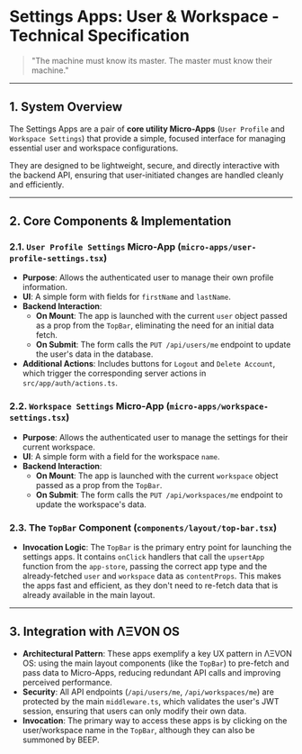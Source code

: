 # Settings Apps: User & Workspace - Technical Specification

> "The machine must know its master. The master must know their machine."

---

## 1. System Overview

The Settings Apps are a pair of **core utility Micro-Apps** (`User Profile` and `Workspace Settings`) that provide a simple, focused interface for managing essential user and workspace configurations.

They are designed to be lightweight, secure, and directly interactive with the backend API, ensuring that user-initiated changes are handled cleanly and efficiently.

---

## 2. Core Components & Implementation

### 2.1. `User Profile Settings` Micro-App (`micro-apps/user-profile-settings.tsx`)
- **Purpose**: Allows the authenticated user to manage their own profile information.
- **UI**: A simple form with fields for `firstName` and `lastName`.
- **Backend Interaction**:
  - **On Mount**: The app is launched with the current `user` object passed as a prop from the `TopBar`, eliminating the need for an initial data fetch.
  - **On Submit**: The form calls the `PUT /api/users/me` endpoint to update the user's data in the database.
- **Additional Actions**: Includes buttons for `Logout` and `Delete Account`, which trigger the corresponding server actions in `src/app/auth/actions.ts`.

### 2.2. `Workspace Settings` Micro-App (`micro-apps/workspace-settings.tsx`)
- **Purpose**: Allows the authenticated user to manage the settings for their current workspace.
- **UI**: A simple form with a field for the workspace `name`.
- **Backend Interaction**:
  - **On Mount**: The app is launched with the current `workspace` object passed as a prop from the `TopBar`.
  - **On Submit**: The form calls the `PUT /api/workspaces/me` endpoint to update the workspace's data.

### 2.3. The `TopBar` Component (`components/layout/top-bar.tsx`)
- **Invocation Logic**: The `TopBar` is the primary entry point for launching the settings apps. It contains `onClick` handlers that call the `upsertApp` function from the `app-store`, passing the correct app type and the already-fetched `user` and `workspace` data as `contentProps`. This makes the apps fast and efficient, as they don't need to re-fetch data that is already available in the main layout.

---

## 3. Integration with ΛΞVON OS

- **Architectural Pattern**: These apps exemplify a key UX pattern in ΛΞVON OS: using the main layout components (like the `TopBar`) to pre-fetch and pass data to Micro-Apps, reducing redundant API calls and improving perceived performance.
- **Security**: All API endpoints (`/api/users/me`, `/api/workspaces/me`) are protected by the main `middleware.ts`, which validates the user's JWT session, ensuring that users can only modify their own data.
- **Invocation**: The primary way to access these apps is by clicking on the user/workspace name in the `TopBar`, although they can also be summoned by BEEP.

